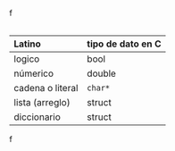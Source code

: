 f

|  |
| :--- |


| Latino | tipo de dato en C |
| :--- | :--- |
| logico | bool |
| númerico | double |
| cadena o literal | `char*` |
| lista \(arreglo\) | struct |
| diccionario | struct |



f





